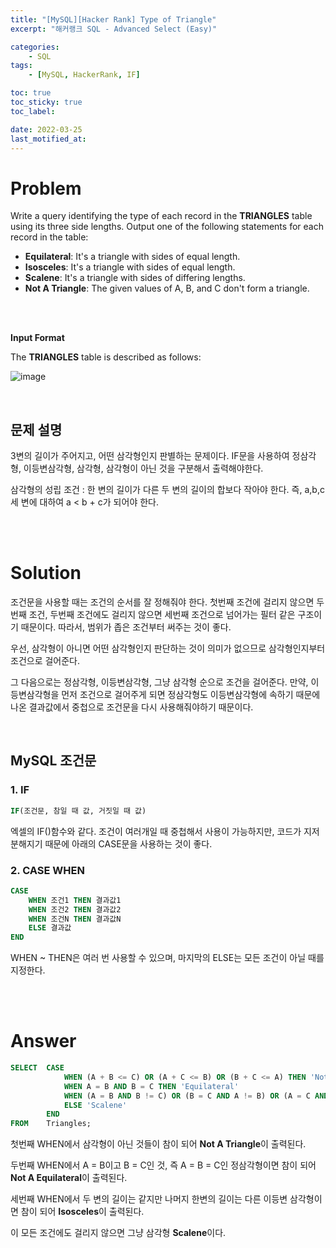 ```yaml
---
title: "[MySQL][Hacker Rank] Type of Triangle"
excerpt: "해커랭크 SQL - Advanced Select (Easy)"

categories:
    - SQL
tags:
    - [MySQL, HackerRank, IF]

toc: true
toc_sticky: true
toc_label:

date: 2022-03-25
last_motified_at:
---
```


# Problem
Write a query identifying the type of each record in the **TRIANGLES** table using its three side lengths. Output one of the following statements for each record in the table:

- **Equilateral**: It's a triangle with  sides of equal length.
- **Isosceles**: It's a triangle with  sides of equal length.
- **Scalene**: It's a triangle with  sides of differing lengths.
- **Not A Triangle**: The given values of A, B, and C don't form a triangle.
<br/>
<br/>

**Input Format**

The **TRIANGLES** table is described as follows:

![image](https://user-images.githubusercontent.com/85720248/160077784-10c1b01b-b042-43e2-9ec2-cf39073f1928.png)

<br/>

## 문제 설명
3변의 길이가 주어지고, 어떤 삼각형인지 판별하는 문제이다.
IF문을 사용하여 정삼각형, 이등변삼각형, 삼각형, 삼각형이 아닌 것을 구분해서 출력해야한다.

삼각형의 성립 조건 : 한 변의 길이가 다른 두 변의 길이의 합보다 작아야 한다.
즉, a,b,c 세 변에 대하여 a < b + c가 되어야 한다.

<br/>
<br/>

# Solution
조건문을 사용할 때는 조건의 순서를 잘 정해줘야 한다. 첫번째 조건에 걸리지 않으면 두번째 조건, 두번째 조건에도 걸리지 않으면 세번째 조건으로 넘어가는 필터 같은 구조이기 때문이다. 따라서, 범위가 좁은 조건부터 써주는 것이 좋다.

우선, 삼각형이 아니면 어떤 삼각형인지 판단하는 것이 의미가 없으므로 삼각형인지부터 조건으로 걸어준다.

그 다음으로는 정삼각형, 이등변삼각형, 그냥 삼각형 순으로 조건을 걸어준다.
만약, 이등변삼각형을 먼저 조건으로 걸어주게 되면 정삼각형도 이등변삼각형에 속하기 때문에 나온 결과값에서 중첩으로 조건문을 다시 사용해줘야하기 때문이다.

<br/>

## MySQL 조건문
### 1. IF

```sql
IF(조건문, 참일 때 값, 거짓일 때 값)
```
엑셀의 IF()함수와 같다. 조건이 여러개일 때 중첩해서 사용이 가능하지만, 코드가 지저분해지기 때문에 아래의 CASE문을 사용하는 것이 좋다.

### 2. CASE WHEN

```sql
CASE
	WHEN 조건1 THEN 결과값1
	WHEN 조건2 THEN 결과값2
	WHEN 조건N THEN 결과값N
	ELSE 결과값
END
```
WHEN ~ THEN은 여러 번 사용할 수 있으며, 마지막의 ELSE는 모든 조건이 아닐 때를 지정한다.

<br/>
<br/>

# Answer

```sql
SELECT  CASE
            WHEN (A + B <= C) OR (A + C <= B) OR (B + C <= A) THEN 'Not A Triangle'
            WHEN A = B AND B = C THEN 'Equilateral'
            WHEN (A = B AND B != C) OR (B = C AND A != B) OR (A = C AND A != B) THEN 'Isosceles'
            ELSE 'Scalene'
        END
FROM    Triangles;
```

첫번째 WHEN에서 삼각형이 아닌 것들이 참이 되어 **Not A Triangle**이 출력된다.

두번째 WHEN에서 A = B이고 B = C인 것, 즉 A = B = C인 정삼각형이면 참이 되어 **Not A Equilateral**이 출력된다.

세번째 WHEN에서 두 변의 길이는 같지만 나머지 한변의 길이는 다른 이등변 삼각형이면 참이 되어 **Isosceles**이 출력된다.

이 모든 조건에도 걸리지 않으면 그냥 삼각형 **Scalene**이다.
